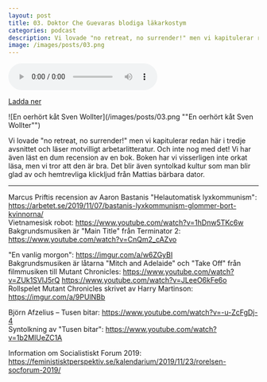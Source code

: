 ```yaml
---
layout: post
title: 03. Doktor Che Guevaras blodiga läkarkostym
categories: podcast
description: Vi lovade "no retreat, no surrender!" men vi kapitulerar redan här i tredje avsnittet och läser motvilligt arbetarlitteratur. Och inte nog med det! Vi har även läst en dum recension av en bok. Boken har vi visserligen inte orkat läsa, men vi tror att den är bra. Det blir även syntolkad kultur som man blir glad av och hemtrevliga klickljud från Mattias bärbara dator.
image: /images/posts/03.png
---
```


<audio controls="controls">
  <source type="audio/mp3" src="/b/03%20-%20Bron%20%C3%B6ver%20R%C3%A4ttvik%20-%20Doktor%20Che%20Guevaras%20blodiga%20l%C3%A4karkostym.mp3"></source>
</audio>

[Ladda ner](/b/03%20-%20Bron%20%C3%B6ver%20R%C3%A4ttvik%20-%20Doktor%20Che%20Guevaras%20blodiga%20l%C3%A4karkostym.mp3)

![En oerhört kåt Sven Wollter](/images/posts/03.png ""En oerhört kåt Sven Wollter"")

Vi lovade "no retreat, no surrender!" men vi kapitulerar redan här i tredje avsnittet och läser motvilligt arbetarlitteratur. Och inte nog med det! Vi har även läst en dum recension av en bok. Boken har vi visserligen inte orkat läsa, men vi tror att den är bra. Det blir även syntolkad kultur som man blir glad av och hemtrevliga klickljud från Mattias bärbara dator.

---

Marcus Priftis recension av Aaron Bastanis "Helautomatisk lyxkommunism": <https://arbetet.se/2019/11/07/bastanis-lyxkommunism-glommer-bort-kvinnorna/>  
Vietnamesisk robot: <https://www.youtube.com/watch?v=1hDnw5TKc6w>  
Bakgrundsmusiken är "Main Title" från Terminator 2: <https://www.youtube.com/watch?v=CnQm2_cAZvo>

"En vanlig morgon": <https://imgur.com/a/w6ZGyBI>  
Bakgrundsmusiken är låtarna "Mitch and Adelaide" och "Take Off" från filmmusiken till Mutant Chronicles: <https://www.youtube.com/watch?v=ZUk1SVlJ5rQ> <https://www.youtube.com/watch?v=JLeeO6kFe6o>  
Rollspelet Mutant Chronicles skrivet av Harry Martinson: <https://imgur.com/a/9PUlNBb>

Björn Afzelius – Tusen bitar: <https://www.youtube.com/watch?v=-u-ZcFgDj-4>  
Syntolkning av "Tusen bitar": <https://www.youtube.com/watch?v=1b2MIUeZC1A>

Information om Socialistiskt Forum 2019: <https://feministisktperspektiv.se/kalendarium/2019/11/23/rorelsen-socforum-2019/>
